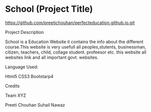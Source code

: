 # School (Project Title)


https://github.com/preetichouhan/perfecteducation.github.io.git

Project Description

School is a Education Website it contains the info about the different course.This website is very usefull all peoples,stutents, businessman, citizen, teachers, child, collage student. profeesor etc. this website all websites link and all important govt. websites. 



Language Used:

Html5
CSS3
Bootstarp4


Credits

Team XYZ 

Preeti Chouhan
Suhail Nawaz
